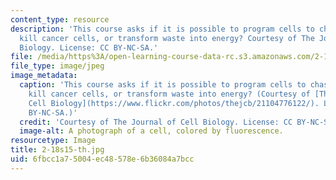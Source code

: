 ```yaml
---
content_type: resource
description: 'This course asks if it is possible to program cells to chase pathogens,
  kill cancer cells, or transform waste into energy? Courtesy of The Journal of Cell
  Biology. License: CC BY-NC-SA.'
file: /media/https%3A/open-learning-course-data-rc.s3.amazonaws.com/2-18-biomolecular-feedback-systems-spring-2015/6fbcc1a75004ec48578e6b36084a7bcc_2-18s15-th.jpg
file_type: image/jpeg
image_metadata:
  caption: 'This course asks if it is possible to program cells to chase pathogens,
    kill cancer cells, or transform waste into energy? (Courtesy of [The Journal of
    Cell Biology](https://www.flickr.com/photos/thejcb/21104776122/). License: CC
    BY-NC-SA.)'
  credit: 'Courtesy of The Journal of Cell Biology. License: CC BY-NC-SA.'
  image-alt: A photograph of a cell, colored by fluorescence.
resourcetype: Image
title: 2-18s15-th.jpg
uid: 6fbcc1a7-5004-ec48-578e-6b36084a7bcc
---
```

